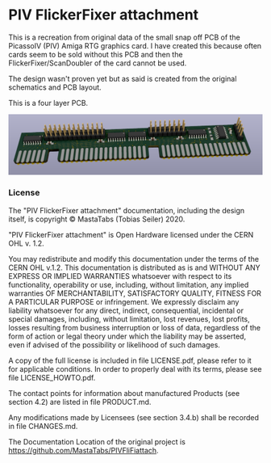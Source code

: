 # PIV FlickerFixer attachment

This is a recreation from original data of the small snap off PCB of the PicassoIV (PIV)
Amiga RTG graphics card.
I have created this because often cards seem to be sold without this PCB and then the FlickerFixer/ScanDoubler
of the card cannot be used.

The design wasn't proven yet but as said is created from the original schematics and PCB layout.

This is a four layer PCB.

![Board Image](/pix/image.png)

### License
The "PIV FlickerFixer attachment" documentation, including the design itself, is copyright © MastaTabs (Tobias Seiler) 2020.

"PIV FlickerFixer attachment" is Open Hardware licensed under the CERN OHL v. 1.2.

You may redistribute and modify this documentation under the terms of the CERN OHL v.1.2. This documentation is distributed as is and WITHOUT ANY EXPRESS OR IMPLIED WARRANTIES whatsoever with respect to its functionality, operability or use, including, without limitation, any implied warranties OF MERCHANTABILITY, SATISFACTORY QUALITY, FITNESS FOR A PARTICULAR PURPOSE or infringement. We expressly disclaim any liability whatsoever for any direct, indirect, consequential, incidental or special damages, including, without limitation, lost revenues, lost profits, losses resulting from business interruption or loss of data, regardless of the form of action or legal theory under which the liability may be asserted, even if advised of the possibility or likelihood of such damages.

A copy of the full license is included in file LICENSE.pdf, please refer to it for applicable conditions. In order to properly deal with its terms, please see file LICENSE_HOWTO.pdf.

The contact points for information about manufactured Products (see section 4.2) are listed in file PRODUCT.md.

Any modifications made by Licensees (see section 3.4.b) shall be recorded in file CHANGES.md.

The Documentation Location of the original project is https://github.com/MastaTabs/PIVFliFiattach.

